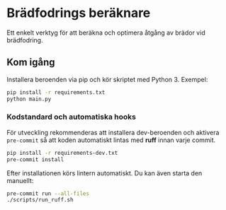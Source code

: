 # Brädfodrings beräknare

Ett enkelt verktyg för att beräkna och optimera åtgång av brädor vid brädfodring.

## Kom igång

Installera beroenden via pip och kör skriptet med Python 3. Exempel:

```bash
pip install -r requirements.txt
python main.py
```

### Kodstandard och automatiska hooks

För utveckling rekommenderas att installera dev-beroenden och aktivera
`pre-commit` så att koden automatiskt lintas med **ruff** innan varje commit.

```bash
pip install -r requirements-dev.txt
pre-commit install
```

Efter installationen körs lintern automatiskt. Du kan även starta den manuellt:

```bash
pre-commit run --all-files
./scripts/run_ruff.sh
```
